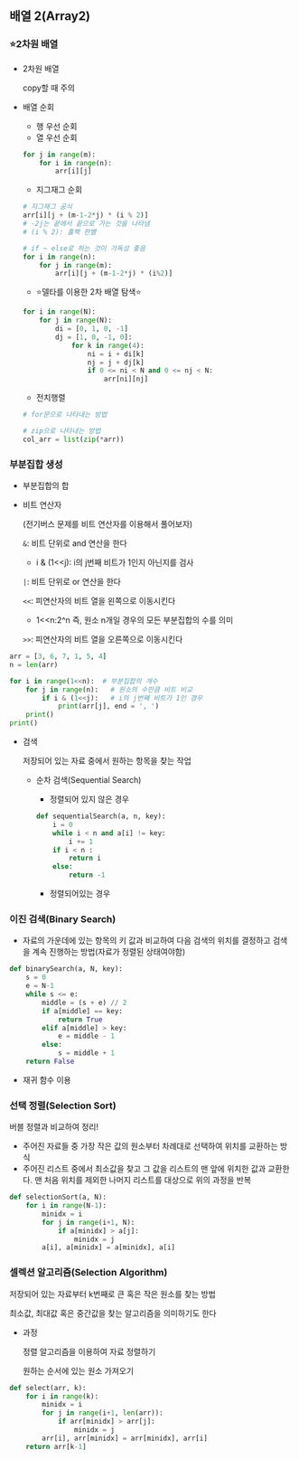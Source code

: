 ## 배열 2(Array2)

### ⭐2차원 배열

- 2차원 배열

  copy할 때 주의

- 배열 순회

  - 행 우선 순회
  - 열 우선 순회

  ```python
  for j in range(m):
      for i in range(n):
          arr[i][j]
  ```

  - 지그재그 순회

  ```python
  # 지그재그 공식
  arr[i][j + (m-1-2*j) * (i % 2)]
  # -2j는 끝에서 끝으로 가는 것을 나타냄
  # (i % 2): 홀짝 판별
  
  # if ~ else로 하는 것이 가독성 좋음
  for i in range(n):
      for j in range(m):
          arr[i][j + (m-1-2*j) * (i%2)]
  ```

  - ⭐델타를 이용한 2차 배열 탐색⭐

  ```python
  for i in range(N):
      for j in range(N):
          di = [0, 1, 0, -1]
          dj = [1, 0, -1, 0]:
              for k in range(4):
                  ni = i + di[k]
                  nj = j + dj[k]
                  if 0 <= ni < N and 0 <= nj < N:
                      arr[ni][nj]
  ```

  - 전치행렬

  ```python
  # for문으로 나타내는 방법
  
  # zip으로 나타내는 방법
  col_arr = list(zip(*arr))
  ```




### 부분집합 생성

- 부분집합의 합

- 비트 연산자

  (전기버스 문제를 비트 연산자를 이용해서 풀어보자)

  `&`: 비트 단위로 and 연산을 한다

  - i & (1<<j): i의 j번째 비트가 1인지 아닌지를 검사

  `|`: 비트 단위로 or 연산을 한다

  `<<`: 피연산자의 비트 열을 왼쪽으로 이동시킨다

  - 1<<n:2^n 즉, 원소 n개일 경우의 모든 부분집합의 수를 의미

  `>>`: 피연산자의 비트 열을 오른쪽으로 이동시킨다

```python
arr = [3, 6, 7, 1, 5, 4]
n = len(arr)

for i in range(1<<n):  # 부분집합의 개수
    for j in range(n):   # 원소의 수만큼 비트 비교
        if i & (1<<j):   # i의 j번째 비트가 1인 경우
            print(arr[j], end = ', ')
    print()
print()
```



- 검색

  저장되어 있는 자료 중에서 원하는 항목을 찾는 작업

  - 순차 검색(Sequential Search)
    - 정렬되어 있지 않은 경우

    ```python
    def sequentialSearch(a, n, key):
        i = 0
        while i < n and a[i] != key:
            i += 1
        if i < n :
            return i
        else:
            return -1
    ```

    - 정렬되어있는 경우

    

### 이진 검색(Binary Search)

- 자료의 가운데에 있는 항목의 키 값과 비교하여 다음 검색의 위치를 결정하고 검색을 계속 진행하는 방법(자료가 정렬된 상태여야함)

```python
def binarySearch(a, N, key):
    s = 0
    e = N-1
    while s <= e:
        middle = (s + e) // 2
        if a[middle] == key:
            return True
        elif a[middle] > key:
            e = middle - 1
        else:
            s = middle + 1
    return False
```

- 재귀 함수 이용



### 선택 정렬(Selection Sort)

버블 정렬과 비교하여 정리!

- 주어진 자료들 중 가장 작은 값의 원소부터 차례대로 선택하여 위치를 교환하는 방식
- 주어진 리스트 중에서 최소값을 찾고 그 값을 리스트의 맨 앞에 위치한 값과 교환한다. 맨 처음 위치를 제외한 나머지 리스트를 대상으로 위의 과정을 반복

```python
def selectionSort(a, N):
    for i in range(N-1):
        minidx = i
        for j in range(i+1, N):
            if a[minidx] > a[j]:
                minidx = j
        a[i], a[minidx] = a[minidx], a[i]
```



### 셀렉션 알고리즘(Selection Algorithm)

저장되어 있는 자료부터 k번째로 큰 혹은 작은 원소를 찾는 방법

최소값, 최대값 혹은 중간값을 찾는 알고리즘을 의미하기도 한다

- 과정

  정렬 알고리즘을 이용하여 자료 정렬하기

  원하는 순서에 있는 원소 가져오기

```python
def select(arr, k):
    for i in range(k):
        minidx = i
        for j in range(i+1, len(arr)):
            if arr[minidx] > arr[j]:
                minidx = j
        arr[i], arr[minidx] = arr[minidx], arr[i]
    return arr[k-1]
```

